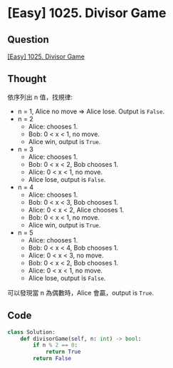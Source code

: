 # [Easy] 1025. Divisor Game

## Question

[\[Easy\] 1025. Divisor Game](https://leetcode.com/problems/divisor-game/)

## Thought

依序列出 n 值，找規律:

- n = 1, Alice no move => Alice lose. Output is `False`.
- n = 2
  - Alice: chooses 1.
  - Bob: 0 < x < 1, no move.
  - Alice win, output is `True`.
- n = 3
  - Alice: chooses 1.
  - Bob: 0 < x < 2, Bob chooses 1.
  - Alice: 0 < x < 1, no move.
  - Alice lose, output is `False`.
- n = 4
  - Alice: chooses 1.
  - Bob: 0 < x < 3, Bob chooses 1.
  - Alice: 0 < x < 2, Alice chooses 1.
  - Bob: 0 < x < 1, no move.
  - Alice win, output is `True`.
- n = 5
  - Alice: chooses 1.
  - Bob: 0 < x < 4, Bob chooses 1.
  - Alice: 0 < x < 3, no move.
  - Bob: 0 < x < 2, Bob chooses 1.
  - Alice: 0 < x < 1, no move.
  - Alice lose, output is `False`.

可以發現當 n 為偶數時，Alice 會贏，output is `True`.

## Code

```python
class Solution:
    def divisorGame(self, n: int) -> bool:
        if n % 2 == 0:
            return True
        return False
```

